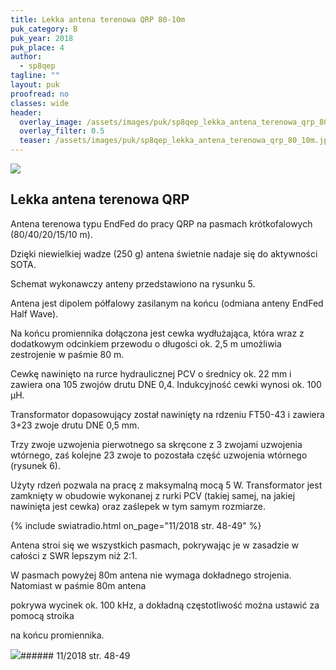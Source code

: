 ```yaml
---
title: Lekka antena terenowa QRP 80-10m
puk_category: B
puk_year: 2018
puk_place: 4
author: 
  - sp8qep
tagline: ""
layout: puk
proofread: no
classes: wide
header:
  overlay_image: /assets/images/puk/sp8qep_lekka_antena_terenowa_qrp_80_10m.jpg
  overlay_filter: 0.5
  teaser: /assets/images/puk/sp8qep_lekka_antena_terenowa_qrp_80_10m.jpg
---
```






 



![](assets/data/img/projects/2018-4-0.jpg) 



Lekka antena terenowa QRP
-------------------------





 Antena terenowa typu EndFed do pracy QRP na pasmach krótkofalowych (80/40/20/15/10 m).

 Dzięki niewielkiej wadze (250 g) antena świetnie nadaje się do aktywności SOTA.






 Schemat wykonawczy anteny przedstawiono na rysunku 5.






 Antena jest dipolem półfalowy zasilanym na końcu (odmiana anteny EndFed Half Wave).

Na końcu promiennika dołączona jest cewka wydłużająca, która wraz z dodatkowym odcinkiem przewodu o długości ok. 2,5 m umożliwia zestrojenie w paśmie 80 m.

Cewkę nawinięto na rurce hydraulicznej PCV o średnicy ok. 22 mm i zawiera ona 105 zwojów drutu DNE 0,4. Indukcyjność cewki wynosi ok. 100 μH.






 Transformator dopasowujący został nawinięty na rdzeniu FT50-43 i zawiera 3+23 zwoje drutu DNE 0,5 mm.

 Trzy zwoje uzwojenia pierwotnego sa skręcone z 3 zwojami uzwojenia wtórnego, zaś kolejne 23 zwoje to pozostała część uzwojenia wtórnego (rysunek 6).

 Użyty rdzeń pozwala na pracę z maksymalną mocą 5 W. Transformator jest zamknięty w obudowie wykonanej z rurki PCV (takiej samej, na jakiej nawinięta jest cewka) oraz zaślepek w tym samym rozmiarze.




{% include swiatradio.html on_page="11/2018 str. 48-49" %}

Antena stroi się we wszystkich pasmach, pokrywając je w zasadzie w całości z SWR lepszym niż 2:1.

W pasmach powyżej 80m antena nie wymaga dokładnego strojenia. Natomiast w paśmie 80m antena

pokrywa wycinek ok. 100 kHz, a dokładną częstotliwość można ustawić za pomocą stroika

na końcu promiennika.







![](assets/img/logo/sr_logo_s.jpg)###### 11/2018 str. 48-49

 





 


